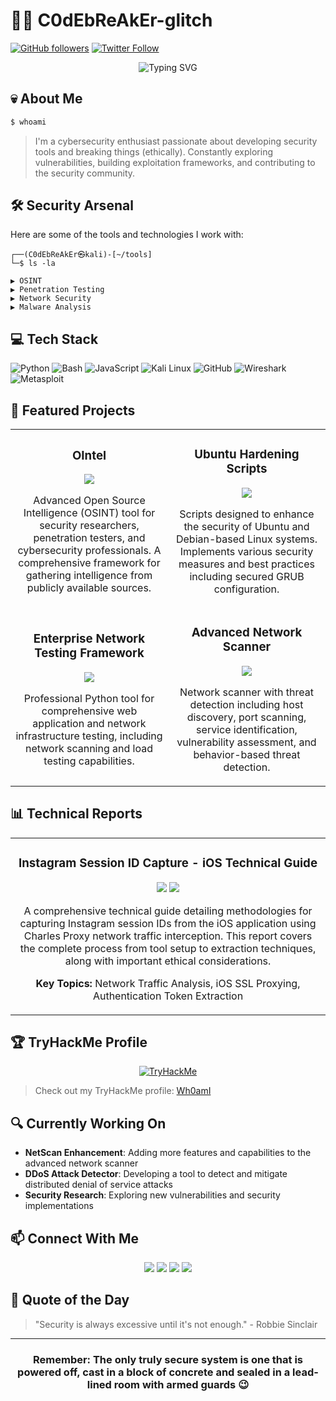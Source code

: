 # 👨‍💻 C0dEbReAkEr-glitch

[![GitHub followers](https://img.shields.io/github/followers/C0dEbReAkEr-glitch?style=social)](https://github.com/C0dEbReAkEr-glitch)
[![Twitter Follow](https://img.shields.io/twitter/follow/3FOXshield1?style=social)](https://x.com/3FOXshield1)

<div align="center">
  <img src="https://readme-typing-svg.herokuapp.com?font=Fira+Code&weight=600&size=28&pause=1000&color=00C647&center=true&vCenter=true&random=false&width=500&lines=Cyber+Security+Enthusiast;Security+Tool+Developer;Vulnerability+Researcher;Ethical+Hacker;CTF+Player" alt="Typing SVG" />
</div>

## 💀 About Me

```bash
$ whoami
```

> I'm a cybersecurity enthusiast passionate about developing security tools and breaking things (ethically). Constantly exploring vulnerabilities, building exploitation frameworks, and contributing to the security community.

## 🛠️ Security Arsenal

Here are some of the tools and technologies I work with:

```
┌──(C0dEbReAkEr㉿kali)-[~/tools]
└─$ ls -la

▶️ OSINT
▶️ Penetration Testing 
▶️ Network Security
▶️ Malware Analysis
```

## 💻 Tech Stack

![Python](https://img.shields.io/badge/Python-3776AB?style=for-the-badge&logo=python&logoColor=white)
![Bash](https://img.shields.io/badge/Bash-4EAA25?style=for-the-badge&logo=gnu-bash&logoColor=white)
![JavaScript](https://img.shields.io/badge/JavaScript-F7DF1E?style=for-the-badge&logo=javascript&logoColor=black)
![Kali Linux](https://img.shields.io/badge/Kali_Linux-557C94?style=for-the-badge&logo=kali-linux&logoColor=white)
![GitHub](https://img.shields.io/badge/GitHub-181717?style=for-the-badge&logo=github&logoColor=white)
![Wireshark](https://img.shields.io/badge/Wireshark-1679A7?style=for-the-badge&logo=wireshark&logoColor=white)
![Metasploit](https://img.shields.io/badge/Metasploit-E34F26?style=for-the-badge&logo=metasploit&logoColor=white)

## 🔐 Featured Projects

<table>
  <tr>
    <td width="50%">
      <h3 align="center">OIntel</h3>
      <div align="center">
        <a href="https://github.com/C0dEbReAkEr-glitch/OIntel" target="_blank"><img src="https://img.shields.io/badge/CODE-80ffaa?style=for-the-badge&logo=github&logoColor=black"></a>
        <p>Advanced Open Source Intelligence (OSINT) tool for security researchers, penetration testers, and cybersecurity professionals. A comprehensive framework for gathering intelligence from publicly available sources.</p>
      </div>
    </td>
    <td width="50%">
      <h3 align="center">Ubuntu Hardening Scripts</h3>
      <div align="center">
        <a href="https://github.com/C0dEbReAkEr-glitch/Linux_security_harden" target="_blank"><img src="https://img.shields.io/badge/CODE-ff6680?style=for-the-badge&logo=github&logoColor=black"></a>
        <p>Scripts designed to enhance the security of Ubuntu and Debian-based Linux systems. Implements various security measures and best practices including secured GRUB configuration.</p>
      </div>
    </td>
  </tr>
  <tr>
    <td width="50%">
      <h3 align="center">Enterprise Network Testing Framework</h3>
      <div align="center">
        <a href="https://github.com/C0dEbReAkEr-glitch/Enterprise-Network-Testing" target="_blank"><img src="https://img.shields.io/badge/CODE-80aaff?style=for-the-badge&logo=github&logoColor=black"></a>
        <p>Professional Python tool for comprehensive web application and network infrastructure testing, including network scanning and load testing capabilities.</p>
      </div>
    </td>
    <td width="50%">
      <h3 align="center">Advanced Network Scanner</h3>
      <div align="center">
        <a href="https://github.com/C0dEbReAkEr-glitch/NetScan" target="_blank"><img src="https://img.shields.io/badge/CODE-ffaa80?style=for-the-badge&logo=github&logoColor=black"></a>
        <p>Network scanner with threat detection including host discovery, port scanning, service identification, vulnerability assessment, and behavior-based threat detection.</p>
      </div>
    </td>
  </tr>
</table>

## 📊 Technical Reports

<table>
  <tr>
    <td width="100%">
      <h3 align="center">Instagram Session ID Capture - iOS Technical Guide</h3>
      <div align="center">
        <a href="https://github.com/C0dEbReAkEr-glitch/SessionID_capture" target="_blank"><img src="https://img.shields.io/badge/REPORT-5856D6?style=for-the-badge&logo=github&logoColor=white"></a>
        <a href="https://github.com/C0dEbReAkEr-glitch/SessionID_capture" target="_blank"><img src="https://img.shields.io/badge/Educational_Purpose-Only-blue"></a>
        <p>A comprehensive technical guide detailing methodologies for capturing Instagram session IDs from the iOS application using Charles Proxy network traffic interception. This report covers the complete process from tool setup to extraction techniques, along with important ethical considerations.</p>
        <p><strong>Key Topics:</strong> Network Traffic Analysis, iOS SSL Proxying, Authentication Token Extraction</p>
      </div>
    </td>
  </tr>
</table>

## 🏆 TryHackMe Profile

<div align="center">
  <a href="https://tryhackme.com/p/Wh0amI" target="_blank">
    <img src="https://tryhackme-badges.s3.amazonaws.com/Wh0amI.png" alt="TryHackMe">
  </a>
</div>

> Check out my TryHackMe profile: [Wh0amI](https://tryhackme.com/p/Wh0amI)


## 🔍 Currently Working On

- **NetScan Enhancement**: Adding more features and capabilities to the advanced network scanner
- **DDoS Attack Detector**: Developing a tool to detect and mitigate distributed denial of service attacks
- **Security Research**: Exploring new vulnerabilities and security implementations

## 📫 Connect With Me

<div align="center">
  <a href="https://x.com/3FOXshield1" target="_blank"><img src="https://img.shields.io/badge/Twitter-1DA1F2?style=for-the-badge&logo=twitter&logoColor=white" target="_blank"></a>
  <a href="https://linkedin.com/in/khemendra-singh-khangarot" target="_blank"><img src="https://img.shields.io/badge/LinkedIn-0077B5?style=for-the-badge&logo=linkedin&logoColor=white" target="_blank"></a>
  <a href="https://discord.gg/" target="_blank"><img src="https://img.shields.io/badge/Discord-7289DA?style=for-the-badge&logo=discord&logoColor=white" target="_blank"></a>
  <a href="https://medium.com/@mail4khemendra" target="_blank"><img src="https://img.shields.io/badge/Medium-12100E?style=for-the-badge&logo=medium&logoColor=white" target="_blank"></a>
</div>

## 📜 Quote of the Day

> "Security is always excessive until it's not enough." - Robbie Sinclair

---

<div align="center">
  <h3>Remember: The only truly secure system is one that is powered off, cast in a block of concrete and sealed in a lead-lined room with armed guards 😉</h3>
</div>
